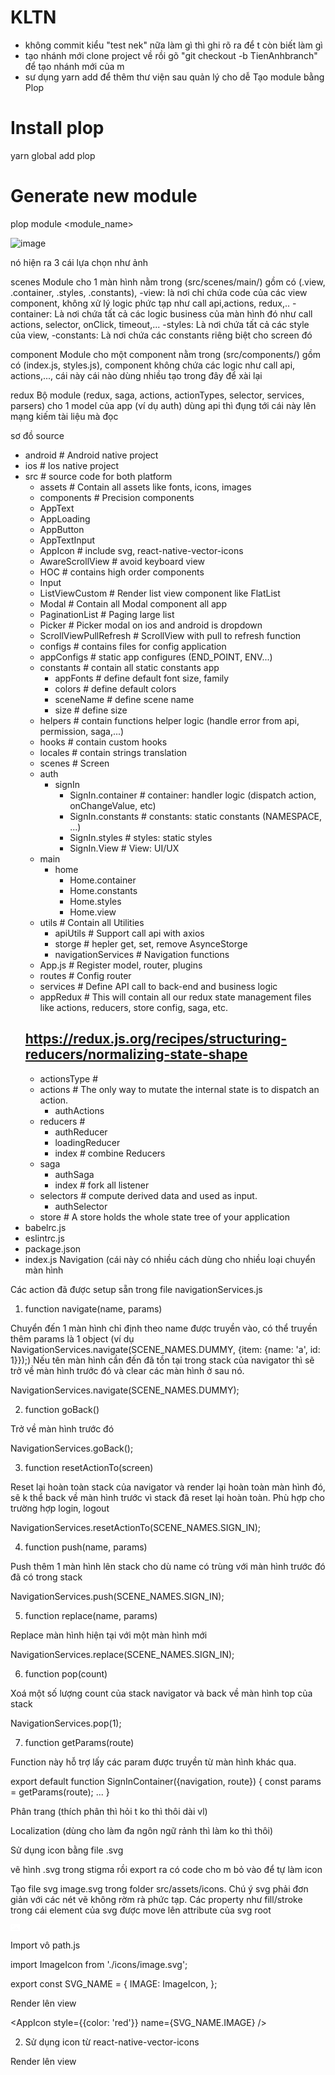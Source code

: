 # KLTN
- không commit kiểu "test nek" nữa làm gì thì ghi rõ ra để t còn biết làm gì
- tạo nhánh mới clone project về rồi gõ "git checkout -b TienAnhbranch" để tạo nhánh mới của m
- sư dụng yarn add để thêm thư viện sau quản lý cho dễ
Tạo module bằng Plop 

# Install plop
yarn global add plop

# Generate new module
plop module <module_name>

![image](https://user-images.githubusercontent.com/56404406/110656174-484ce600-81f2-11eb-990d-e674d3c65210.png)

 nó hiện ra 3 cái lựa chọn như ảnh

scenes
Module cho 1 màn hình nằm trong (src/scenes/main/) gồm có (.view, .container, .styles, .constants), -view: là nơi chỉ chứa code của các view component, không xử lý logic phức tạp như call api,actions, redux,.. -container: Là nơi chứa tất cả các logic business của màn hình đó như call actions, selector, onClick, timeout,... -styles: Là nơi chứa tất cả các style của view, -constants: Là nơi chứa các constants riêng biệt cho screen đó


component
Module cho một component nằm trong (src/components/) gồm có (index.js, styles.js), component không chứa các logic như call api, actions,..., cái này cái nào dùng nhiều tạo trong đây để xài lại


redux
Bộ module (redux, saga, actions, actionTypes, selector, services, parsers) cho 1 model của app (ví dụ auth) dùng api thì đụng tới cái này lên mạng kiếm tài liệu mà đọc

sơ đồ source 

- android                        # Android native project
- ios                            # Ios native project
- src                            # source code for both platform
  - assets                       # Contain all assets like fonts, icons, images
  - components                   # Precision components
   - AppText
   - AppLoading
   - AppButton
   - AppTextInput
   - AppIcon                     # include svg, react-native-vector-icons
   - AwareScrollView             # avoid keyboard view
   - HOC                         # contains high order components 
   - Input
   - ListViewCustom              # Render list view component like FlatList
   - Modal                       # Contain all Modal component all app
   - PaginationList              # Paging large list
   - Picker                      # Picker modal on ios and android is dropdown
   - ScrollViewPullRefresh       # ScrollView with pull to refresh function
  - configs                      # contains files for config application
   - appConfigs                  # static app configures (END_POINT, ENV...)             
  - constants                    # contain all static constants app
     - appFonts                  # define default font size, family
     - colors                    # define default colors
     - sceneName                 # define scene name
     - size                      # define size
  - helpers                      # contain functions helper logic (handle error from api, permission, saga,...)
  - hooks                        # contain custom hooks
  - locales                      # contain strings translation
  - scenes                       # Screen
   - auth
      - signIn
         - SignIn.container       # container: handler logic (dispatch action, onChangeValue, etc)
         - SignIn.constants       # constants: static constants (NAMESPACE, ...)
         - SignIn.styles          # styles: static styles
         - SignIn.View            # View: UI/UX
   - main
      - home
         - Home.container
         - Home.constants
         - Home.styles
         - Home.view
  - utils                        # Contain all Utilities
     - apiUtils                  # Support call api with axios
     - storge                    # hepler get, set, remove AsynceStorge
     - navigationServices         # Navigation functions
  - App.js                       # Register model, router, plugins
  - routes                       # Config router
  - services                     # Define API call to back-end and business logic
  - appRedux                        #  This will contain all our redux state management files like actions, reducers,
   store config, saga, etc.
   ## https://redux.js.org/recipes/structuring-reducers/normalizing-state-shape
     - actionsType               #
     - actions                   # The only way to mutate the internal state is to dispatch an action.
        - authActions
     - reducers                  #
        - authReducer
        - loadingReducer
        - index                  # combine Reducers
     - saga
        - authSaga
        - index                  # fork all listener
     - selectors                 # compute derived data and used as input.
        - authSelector
     - store                     # A store holds the whole state tree of your application
- babelrc.js
- eslintrc.js
- package.json
- index.js
Navigation (cái này có nhiều cách dùng cho nhiều loại chuyển màn hình

Các action đã được setup sẵn trong file navigationServices.js



1. function navigate(name, params)

Chuyển đến 1 màn hình chỉ định theo name được truyền vào, có thể truyền thêm params là 1 object (ví dụ NavigationServices.navigate(SCENE_NAMES.DUMMY, {item: {name: 'a', id: 1}});)
Nếu tên màn hình cần đến đã tồn tại trong stack của navigator thì sẽ trở về màn hình trước đó và clear các màn hình ở sau nó.

NavigationServices.navigate(SCENE_NAMES.DUMMY);

2. function goBack()

Trở về màn hình trước đó

NavigationServices.goBack();

3. function resetActionTo(screen)

Reset lại hoàn toàn stack của navigator và render lại hoàn toàn màn hình đó, sẽ k thể back về màn hình trước vì stack đã reset lại hoàn toàn. Phù hợp cho trường hợp login, logout

NavigationServices.resetActionTo(SCENE_NAMES.SIGN_IN);

4. function push(name, params)

Push thêm 1 màn hình lên stack cho dù name có trùng với màn hình trước đó đã có trong stack

NavigationServices.push(SCENE_NAMES.SIGN_IN);

5. function replace(name, params)

Replace màn hình hiện tại với một màn hình mới

NavigationServices.replace(SCENE_NAMES.SIGN_IN);

6. function pop(count)

Xoá một số lượng count của stack navigator và back về màn hình top của stack

NavigationServices.pop(1);

7. function getParams(route)

Function này hỗ trợ lấy các param được truyền từ màn hình khác qua.

export default function SignInContainer({navigation, route}) {
  const params = getParams(route);
...
}

Phân trang (thích phân thì hỏi t ko thì thôi dài vl)

Localization (dùng cho làm đa ngôn ngữ rảnh thì làm ko thì thôi)

Sử dụng icon bằng file .svg

vẽ hình .svg trong stigma rồi export ra có code cho m bỏ vào để tự làm icon

Tạo file svg image.svg trong folder src/assets/icons. Chú ý svg phải đơn giản với các nét vẽ không rờm rà phức tạp. Các property như fill/stroke trong cái element của svg được move lên attribute của svg root

<svg xmlns="http://www.w3.org/2000/svg" 
fill="#fff"
width="15" height="11.25" viewBox="0 0 15 11.25">
  <path id="Path_275" data-name="Path 275" d="M14,0a.955.955,0,0,1,.625.25A.891.891,0,0,1,15,1v9.375a.955.955,0,0,1-.25.625,1.34,1.34,0,0,1-.75.25H1A1.34,1.34,0,0,1,.25,11,1.34,1.34,0,0,1,0,10.25V1A.955.955,0,0,1,.25.375.891.891,0,0,1,1,0ZM4.25,2.25a1.419,1.419,0,0,0-1-.375,1.419,1.419,0,0,0-1,.375,1.419,1.419,0,0,0-.375,1,1.419,1.419,0,0,0,.375,1,1.419,1.419,0,0,0,1,.375,1.419,1.419,0,0,0,1-.375,1.419,1.419,0,0,0,.375-1A1.419,1.419,0,0,0,4.25,2.25Zm8.875,7.125L9.375,3.75,6,8.125,3.75,6.5,1.875,9.375Z"/>
</svg>


Import vô path.js


import ImageIcon from './icons/image.svg';

export const SVG_NAME = {
  IMAGE: ImageIcon,
};

Render lên view

<AppIcon style={{color: 'red'}} name={SVG_NAME.IMAGE} />

2. Sử dụng icon từ react-native-vector-icons


Render lên view

<AppIcon name='home' type='AntDesign'  />
 
